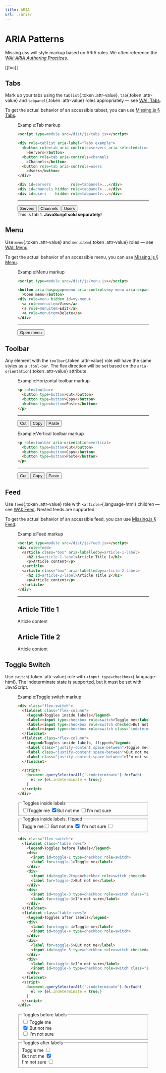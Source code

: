 ```yaml
---
title: ARIA
url: ./aria/
---
```


# ARIA Patterns

Missing.css will style markup based on ARIA roles.
We often reference the [<cite>WAI-ARIA Authoring Practices</cite>][WAI].

[WAI]: https://www.w3.org/TR/wai-aria-practices/

[[toc]]

## Tabs

Mark up your tabs using the `tablist`{.token .attr-value}, `tab`{.token .attr-value} and `tabpanel`{.token .attr-value} roles appropriately — see [WAI: Tabs][].

To get the actual behavior of an accessible tabset, you can use [Missing.js &sect; Tabs](/docs/js#tabs).

<figure>
<figcaption><sub-title class="allcaps">Example<v-h>:</v-h></sub-title>Tab markup</figcaption>

  ~~~ html
  <script type=module src=/dist/js/tabs.js></script>

  <div role=tablist aria-label="Tabs example">
    <button role=tab aria-controls=servers aria-selected=true
      >Servers</button>
    <button role=tab aria-controls=channels
      >Channels</button>
    <button role=tab aria-controls=users
      >Users</button>
  </div>

  <div id=servers         role=tabpanel>...</div>
  <div id=channels hidden role=tabpanel>...</div>
  <div id=users    hidden role=tabpanel>...</div>
  ~~~

  <hr>

  <script type=module src=/dist/js/tabs.js></script>

  <div role=tablist aria-label="Tabs example">
    <button role=tab aria-controls=servers aria-selected=true
      >Servers</button>
    <button role=tab aria-controls=channels
      >Channels</button>
    <button role=tab aria-controls=users
      >Users</button>
  </div>
  
  <div id=servers         role=tabpanel>This is tab 1. <strong>JavaScript sold separately!</strong></div>
  <div id=channels hidden role=tabpanel>You are enjoying tab 2.</div>
  <div id=users    hidden role=tabpanel><img alt="placeholder cat" src=https://biber.denizaksimsek.com/img/IMG_2022-07-05_07-16-48-400.webp></div>

</figure>


[WAI: Tabs]: https://www.w3.org/WAI/ARIA/apg/patterns/tabpanel/


## Menu

Use `menu`{.token .attr-value} and `menuitem`{.token .attr-value} roles — see [WAI: Menu][].

To get the actual behavior of an accessible menu, you can use [Missing.js &sect; Menu](/docs/js#menu).

<figure>
<figcaption><sub-title class="allcaps">Example<v-h>:</v-h></sub-title>Menu markup</figcaption>

  ~~~ html
  <script type=module src=/dist/js/menu.js></script>

  <button aria-haspopup=menu aria-controls=my-menu aria-expanded=false
    >Open menu</button>
  <div role=menu hidden id=my-menu>
    <a role=menuitem>View</a>
    <a role=menuitem>Edit</a>
    <a role=menuitem>Delete</a>
  </div>
  ~~~

  <hr>

  <script type=module src=/dist/js/menu.js></script>
  <div>
  <button aria-haspopup=menu aria-controls=my-menu aria-expanded=false
    >Open menu</button>
  <div role=menu hidden id=my-menu>
    <a role=menuitem>View</a>
    <a role=menuitem>Edit</a>
    <a role=menuitem>Delete</a>
  </div>
  </div>

</figure>

[WAI: Menu]: https://www.w3.org/WAI/ARIA/apg/patterns/menu/


<!--
## Listbox

Use `listbox`{.token .attr-value} and `option`{.token .attr-value} ARIA roles. [WAI: Listbox][].

<figure>
<figcaption><sub-title class="allcaps">Example<v-h>:</v-h></sub-title>Listbox markup</figcaption>

  ~~~ html
  <ul role=listbox class="box flow-gap">
    <li role=option aria-selected=true class="crowded">
      <strong>Pick me!</strong>
      <p>I'm clearly the best option.</p>
    </li>
    <li role=option class="crowded">
      <strong>Pick me instead!</strong>
      <p>Don't listen to that other guy.</p>
    </li>
  </ul>
  ~~~

  <ul role=listbox class="box flow-gap">
    <li role=option aria-selected=true class="crowded">
      <strong>Pick me!</strong>
      <p>I'm clearly the best option.</p>
    </li>
    <li role=option class="crowded">
      <strong>Pick me instead!</strong>
      <p>Don't listen to that other guy.</p>
    </li>
  </ul>

</figure>

[WAI: Listbox]: https://www.w3.org/WAI/ARIA/apg/patterns/listbox/
-->

## Toolbar

Any element with the `toolbar`{.token .attr-value} role will have the same styles as a `.tool-bar`.
The flex direction will be set based on the `aria-orientation`{.token .attr-value} attribute.

<figure>
<figcaption><sub-title class="allcaps">Example<v-h>:</v-h></sub-title>Horizontal toolbar markup</figcaption>

  ~~~ html
  <p role=toolbar>
    <button type=button>Cut</button>
    <button type=button>Copy</button>
    <button type=button>Paste</button>
  </p>
  ~~~

  <hr>

  <p role=toolbar>
    <button type=button>Cut</button>
    <button type=button>Copy</button>
    <button type=button>Paste</button>
  </p>

</figure>

<figure>
<figcaption><sub-title class="allcaps">Example<v-h>:</v-h></sub-title>Vertical toolbar markup</figcaption>

  ~~~ html
  <p role=toolbar aria-orientation=vertical>
    <button type=button>Cut</button>
    <button type=button>Copy</button>
    <button type=button>Paste</button>
  </p>
  ~~~

  <hr>

  <p role=toolbar aria-orientation=vertical>
    <button type=button>Cut</button>
    <button type=button>Copy</button>
    <button type=button>Paste</button>
  </p>

</figure>


## Feed

Use `feed`{.token .attr-value} role with `<article>`{.language-html} children  — see [WAI: Feed][].
Nested feeds are supported.

To get the actual behavior of an accessible feed, you can use [Missing.js &sect; Feed](/docs/js#feed).

<figure>
<figcaption><sub-title class="allcaps">Example<v-h>:</v-h></sub-title>Feed markup</figcaption>

  ~~~ html
  <script type=module src=/dist/js/feed.js></script>
  <div role=feed>
    <article class="box" aria-labelledby=article-1-label>
      <h2 id=article-1-label>Article Title 1</h2>
      <p>Article content</p>
    </article>
    <article class="box" aria-labelledby=article-2-label>
      <h2 id=article-2-label>Article Title 2</h2>
      <p>Article content</p>
    </article>
  </div>
  ~~~

  <hr>

  <div>
  <script type=module src=/dist/js/feed.js></script>
  <div role=feed>
    <article class="box" aria-labelledby=article-1-label>
      <h2 id=article-1-label>Article Title 1</h2>
      <p>Article content</p>
    </article>
    <article class="box" aria-labelledby=article-2-label>
      <h2 id=article-2-label>Article Title 2</h2>
      <p>Article content</p>
    </article>
  </div>

</figure>

[WAI: Feed]: https://www.w3.org/WAI/ARIA/apg/patterns/feed/


## Toggle Switch

Use `switch`{.token .attr-value} role with `<input type=checkbox>`{.language-html}.
The indeterminate state is supported, but it must be set with JavaScript.

<figure>
<figcaption><sub-title class="allcaps">Example<v-h>:</v-h></sub-title>Toggle switch markup</figcaption>

  ~~~ html
  <div class="flex-switch">
    <fieldset class="flex-column">
      <legend>Toggles inside labels</legend>
      <label><input type=checkbox role=switch>Toggle me</label>
      <label><input type=checkbox role=switch checked>But not me</label>
      <label><input type=checkbox role=switch class="indeterminate">I'm not sure</label>
    </fieldset>
    <fieldset class="flex-column">
      <legend>Toggles inside labels, flipped</legend>
      <label class="justify-content:space-between">Toggle me<input type=checkbox role=switch></label>
      <label class="justify-content:space-between">But not me <input type=checkbox role=switch checked></label>
      <label class="justify-content:space-between">I'm not sure <input type=checkbox role=switch class="indeterminate"></label>
    </fieldset>

    <script>
      document.querySelectorAll('.indeterminate').forEach(
        el => {el.indeterminate = true;}
      )
    </script>
  </div>
  ~~~

  <div class="flex-switch">
    <fieldset class="flex-column">
      <legend>Toggles inside labels</legend>
      <label><input type=checkbox role=switch>Toggle me</label>
      <label><input type=checkbox role=switch checked>But not me</label>
      <label><input type=checkbox role=switch class="indeterminate">I'm not sure</label>
    </fieldset>
    <fieldset class="flex-column">
      <legend>Toggles inside labels, flipped</legend>
      <label class="justify-content:space-between">Toggle me<input type=checkbox role=switch></label>
      <label class="justify-content:space-between">But not me <input type=checkbox role=switch checked></label>
      <label class="justify-content:space-between">I'm not sure <input type=checkbox role=switch class="indeterminate"></label>
    </fieldset>
  </div>

  ~~~ html
  <div class="flex-switch">
    <fieldset class="table rows">
      <legend>Toggles before labels</legend>
      <div>
        <input id=toggle-1 type=checkbox role=switch>
        <label for=toggle-1>Toggle me</label>
      </div>
      <div>
        <input id=toggle-2type=checkbox role=switch checked>
        <label for=toggle-2>But not me</label>
      </div>
      <div>
        <input id=toggle-3 type=checkbox role=switch class="indeterminate">
        <label for=toggle-3>I'm not sure</label>
      </div>
    </fieldset>
    <fieldset class="table rows">
      <legend>Toggles after labels</legend>
      <div>
        <label for=toggle-4>Toggle me</label>
        <input id=toggle-4 type=checkbox role=switch>
      </div>
      <div>
        <label for=toggle-5>But not me</label>
        <input id=toggle-5 type=checkbox role=switch checked>
      </div>
      <div>
        <label for=toggle-6>I'm not sure</label>
        <input id=toggle-6 type=checkbox role=switch class="indeterminate">
      </div>
    </fieldset>
    <script>
      document.querySelectorAll('.indeterminate').forEach(
        el => {el.indeterminate = true;}
      )
    </script>
  </div>
  ~~~

  <div class="flex-switch">
    <fieldset class="table rows">
      <legend>Toggles before labels</legend>
      <div>
        <input id=toggle-1 type=checkbox role=switch>
        <label for=toggle-1>Toggle me</label>
      </div>
      <div>
        <input id=toggle-2 type=checkbox role=switch checked>
        <label for=toggle-2>But not me</label>
      </div>
      <div>
        <input id=toggle-3 type=checkbox role=switch class="indeterminate">
        <label for=toggle-3>I'm not sure</label>
      </div>
    </fieldset>
    <fieldset class="table rows">
      <legend>Toggles after labels</legend>
      <div>
        <label for=toggle-4>Toggle me</label>
        <input id=toggle-4 type=checkbox role=switch>
      </div>
      <div>
        <label for=toggle-5>But not me</label>
        <input id=toggle-5 type=checkbox role=switch checked>
      </div>
      <div>
        <label for=toggle-6>I'm not sure</label>
        <input id=toggle-6 type=checkbox role=switch class="indeterminate">
      </div>
    </fieldset>
  </div>

  <script>document.querySelectorAll('.indeterminate').forEach(el => {el.indeterminate = true;})</script>
</figure>

